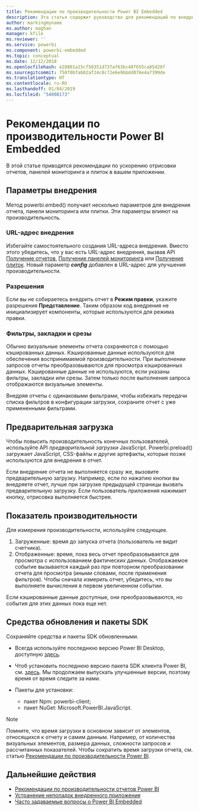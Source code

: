 ```yaml
---
title: Рекомендации по производительности Power BI Embedded
description: Эта статья содержит руководство для рекомендаций по внедрению лучших методов встроенной аналитики.
author: markingmyname
ms.author: maghan
manager: kfile
ms.reviewer: ''
ms.service: powerbi
ms.component: powerbi-embedded
ms.topic: conceptual
ms.date: 12/12/2018
ms.openlocfilehash: e28801a15cf50351d737af63bc48f655ca85d28f
ms.sourcegitcommit: 750f0bfab02af24c8c72e6e9bbdd876e4a7399de
ms.translationtype: HT
ms.contentlocale: ru-RU
ms.lasthandoff: 01/04/2019
ms.locfileid: "54008173"
---
```

# <a name="power-bi-embedded-performance-best-practices"></a>Рекомендации по производительности Power BI Embedded

В этой статье приводятся рекомендации по ускорению отрисовки отчетов, панелей мониторинга и плиток в вашем приложении.

## <a name="embed-parameters"></a>Параметры внедрения

Метод powerbi.embed() получает несколько параметров для внедрения отчета, панели мониторинга или плитки. Эти параметры влияют на производительность.

### <a name="embed-url"></a>URL-адрес внедрения

Избегайте самостоятельного создания URL-адреса внедрения. Вместо этого убедитесь, что у вас есть URL-адрес внедрения, вызвав API [Получение отчетов](https://na01.safelinks.protection.outlook.com/?url=https%3A%2F%2Fdocs.microsoft.com%2Fen-us%2Frest%2Fapi%2Fpower-bi%2Freports%2Fgetreportsingroup&data=02%7C01%7CMark.Ghanayem%40microsoft.com%7C07ca68ceb37a48e3f3de08d64968707a%7C72f988bf86f141af91ab2d7cd011db47%7C1%7C0%7C636777110256168308&sdata=22lkqRM2w1MQfrM8dooedaPqqIU8PufTq9TT4VDzRo0%3D&reserved=0), [Получение панелей мониторинга](https://na01.safelinks.protection.outlook.com/?url=https%3A%2F%2Fdocs.microsoft.com%2Fen-us%2Frest%2Fapi%2Fpower-bi%2Fdashboards%2Fgetdashboardsingroup&data=02%7C01%7CMark.Ghanayem%40microsoft.com%7C07ca68ceb37a48e3f3de08d64968707a%7C72f988bf86f141af91ab2d7cd011db47%7C1%7C0%7C636777110256168308&sdata=nfWRgbSoXVF42Rg%2Ba9491u19uksXp%2FAyz%2Fa%2Ba7%2FCtdA%3D&reserved=0) или [Получение плиток](https://na01.safelinks.protection.outlook.com/?url=https%3A%2F%2Fdocs.microsoft.com%2Fen-us%2Frest%2Fapi%2Fpower-bi%2Fdashboards%2Fgettilesingroup&data=02%7C01%7CMark.Ghanayem%40microsoft.com%7C07ca68ceb37a48e3f3de08d64968707a%7C72f988bf86f141af91ab2d7cd011db47%7C1%7C0%7C636777110256178318&sdata=LgZ27TynNpqQJDrb3aHWGQXIS%2FzichAO9De5M2uhF1Q%3D&reserved=0). Новый параметр **_config_** добавлен в URL-адрес для улучшения производительности.

### <a name="permissions"></a>Разрешения

Если вы не собираетесь внедрить отчет в **Режим правки**, укажите разрешения **Представление**. Таким образом код внедрения не инициализирует компоненты, которые используются для режима правки.

### <a name="filters-bookmarks-and-slicers"></a>Фильтры, закладки и срезы

Обычно визуальные элементы отчета сохраняются с помощью кэшированных данных. Кэшированные данные используются для обеспечения воспринимаемой производительности. При выполнении запросов отчеты преобразовываются для просмотра кэшированных данных. Кэшированные данные не используются, если указаны фильтры, закладки или срезы. Затем только после выполнения запроса отображаются визуальные элементы.

Внедряя отчеты с одинаковыми фильтрами, чтобы избежать передачи списка фильтров в конфигурации загрузки, сохраните отчет с уже примененными фильтрами.

## <a name="preload"></a>Предварительная загрузка

Чтобы повысить производительность конечных пользователей, используйте API *предварительной загрузки* JavaScript.
Powerbi.preload() загружает JavaScript, CSS-файлы и другие артефакты, которые позже используются для внедрения в отчет.

Если внедрение отчета не выполняется сразу же, вызовите предварительную загрузку. Например, если по нажатию кнопки вы внедряете отчет, лучше при загрузке предыдущей страницы вызвать предварительную загрузку. Если пользователь приложения нажимает кнопку, отрисовка выполняется быстрее.

## <a name="measure-performance"></a>Показатель производительности

Для измерения производительности, используйте следующее.

1. Загруженные: время до запуска отчета (пользователь не видит счетчика).
2. Отображенные: время, пока весь отчет преобразовывается для просмотра с использованием фактических данных. Отображаемое событие вызывается каждый раз при повторном преобразовании отчета для просмотра (иными словами, после применения фильтров). Чтобы сначала измерить отчет, убедитесь, что вы выполняете вычисления в первом увеличенном событии.

Если кэшированные данные доступные, они преобразовываются, но события для этих данных пока еще нет.

## <a name="update-tools-and-sdk-packages"></a>Средства обновления и пакеты SDK

Сохраняйте средства и пакеты SDK обновленными.

* Всегда используйте последнюю версию Power BI Desktop, доступную [здесь](https://powerbi.microsoft.com/en-us/desktop/).

* Чтоб установить последнюю версию пакета SDK клиента Power BI, см. [здесь](https://github.com/Microsoft/PowerBI-JavaScript). Мы продолжаем выпускать улучшенные версии, поэтому время от время следите за нами.

* Пакеты для установки:
    * пакет Npm: powerbi-client;
    * пакет NuGet: Microsoft.PowerBI.JavaScript.

> [!Note]
> Помните, что время загрузки в основном зависит от элементов, относящихся к отчету и самим данным. Например, от количества визуальных элементов, размера данных, сложности запросов и рассчитанных показателей. Чтобы сократить время загрузки отчета, см. статью [Рекомендации по производительности Power BI](../power-bi-reports-performance.md).

## <a name="next-steps"></a>Дальнейшие действия

* [Рекомендации по производительности отчетов Power BI](../power-bi-reports-performance.md)
* [Устранение неполадок внедренного приложения](embedded-troubleshoot.md)
* [Часто задаваемые вопросы о Power BI Embedded](embedded-faq.md)
